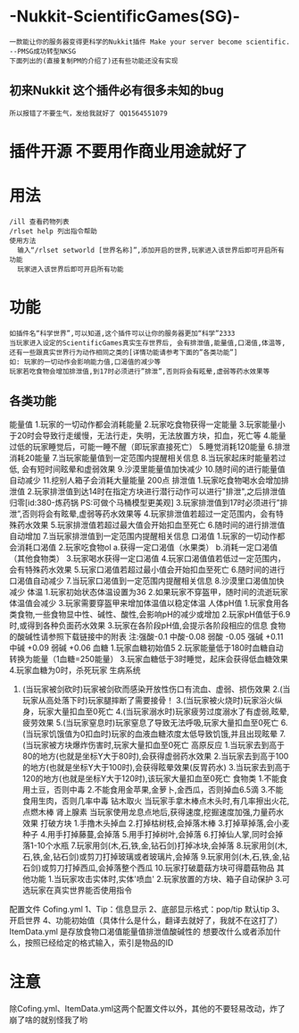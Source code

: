 # -Nukkit-ScientificGames(SG)-
    一款能让你的服务器变得更科学的Nukkit插件 Make your server become scientific.
    --PMSG成功转型NKSG
    下面列出的(直接复制PM的介绍了)还有些功能还没有实现

## 初来Nukkit 这个插件必有很多未知的bug
    所以报错了不要生气，发给我就好了 QQ1564551079

# 插件开源 不要用作商业用途就好了 


# 用法
    /ill 查看药物列表
    /rlset help 列出指令帮助
    使用方法
      输入“/rlset setworld [世界名称]”,添加开启的世界,玩家进入该世界后即可开启所有功能
      玩家进入该世界后即可开启所有功能

# 功能

    如插件名“科学世界”,可以知道,这个插件可以让你的服务器更加“科学”2333
    当玩家进入设定的ScientificGames真实生存世界后, 会有排泄值,能量值,口渴值,体温等,
    还有一些跟真实世界行为动作相同之类的[详情功能请参考下面的”各类功能”]
    如: 玩家的一切动作会影响能力值,口渴值的减少等
    玩家若吃食物会增加排泄值,到17时必须进行”排泄”,否则将会有眩晕,虚弱等药水效果等


## 各类功能
能量值
1.玩家的一切动作都会消耗能量
2.玩家吃食物获得一定能量
3.玩家能量小于20时会导致行走缓慢，无法行走，失明，无法放置方块，扣血，死亡等
4.能量过低的玩家睡觉后，可能一睡不醒（即玩家直接死亡）
5.睡觉消耗120能量
6.排泄消耗20能量
7.当玩家能量值到一定范围内提醒相关信息
8.当玩家起床时能量若过低, 会有短时间眩晕和虚弱效果
9.沙漠里能量值加快减少
10.随时间的进行能量值自动减少
11.挖别人箱子会消耗大量能量 200点
排泄值
1.玩家吃食物喝水会增加排泄值
2.玩家排泄值到达14时在指定方块进行潜行动作可以进行"排泄",之后排泄值归零[id:380-炼药锅 PS:可做个马桶模型更美观]
3.玩家排泄值到17时必须进行”排泄”,否则将会有眩晕,虚弱等药水效果等
4.玩家排泄值若超过一定范围内，会有特殊药水效果
5.玩家排泄值若超过最大值会开始扣血至死亡
6.随时间的进行排泄值自动增加
7.当玩家排泄值到一定范围内提醒相关信息
口渴值
1.玩家的一切动作都会消耗口渴值
2.玩家吃食物ol
a.获得一定口渴值（水果类）
b.消耗一定口渴值（其他食物类）
3.玩家喝水获得一定口渴值
4.玩家口渴值值若低过一定范围内，会有特殊药水效果
5.玩家口渴值若超过最小值会开始扣血至死亡
6.随时间的进行口渴值自动减少
7.当玩家口渴值到一定范围内提醒相关信息
8.沙漠里口渴值加快减少
体温
1.玩家初始状态体温设置为36
2.如果玩家不穿盔甲，随时间的流逝玩家体温值会减少
3.玩家需要穿盔甲来增加体温值以稳定体温
人体pH值
1.玩家食用各类食物,一些食物显中性、碱性、酸性,会影响pH的减少或增加
2.玩家pH值低于6.9时,或得到各种负面药水效果
3.玩家在各阶段pH值,会提示各阶段相应的信息
食物的酸碱性请参照下载链接中的附表
注:强酸-0.1 中酸-0.08 弱酸 -0.05
强碱 +0.11 中碱 +0.09 弱碱 +0.06
血糖
1.玩家血糖初始值5
2.玩家能量低于180时血糖自动转换为能量（1血糖=250能量）
3.玩家血糖低于3时睡觉，起床会获得低血糖效果
4.玩家血糖为0时，杀死玩家
生病系统
1. (当玩家被剑砍时)玩家被剑砍而感染开放性伤口有流血、虚弱、损伤效果
2.(当玩家从高处落下时)玩家腿摔断了需要接骨！
3.(当玩家被火烧时)玩家浴火纵身，玩家大量扣血至0死亡
4.(当玩家溺水时)玩家疲劳过度溺水了有虚弱,眩晕,疲劳效果
5.(当玩家窒息时)玩家窒息了导致无法呼吸,玩家大量扣血至0死亡
6.(当玩家饥饿值为0扣血时)玩家的血液血糖浓度太低导致饥饿,并且出现眩晕
7.(当玩家被方块爆炸伤害时,玩家大量扣血至0死亡
高原反应
1.当玩家去到高于80的地方(也就是坐标Y大于80时),会获得虚弱药水效果
2.当玩家去到高于100的地方(也就是坐标Y大于100时),会获得眩晕效果(反胃药水)
3.当玩家去到高于120的地方(也就是坐标Y大于120时),该玩家大量扣血至0死亡
食物类
1.不能食用土豆，否则中毒
2.不能食用金苹果,金萝卜,金西瓜，否则掉血6.5滴
3.不能食用生肉，否则几率中毒
钻木取火
当玩家手拿木棒点木头时,有几率擦出火花,点燃木棒
肾上腺素
当玩家使用龙息点地后,获得速度,挖掘速度加强,力量药水效果
打破方块
1.手撸木头掉血
2.打掉枯树枝,会掉落木棒
3.打掉草掉落,会小麦种子
4.用手打掉藤蔓,会掉落
5.用手打掉树叶,会掉落
6.打掉仙人掌,同时会掉落1-10个水瓶
7.玩家用剑(木,石,铁,金,钻石剑)打掉冰块,会掉落
8.玩家用剑(木,石,铁,金,钻石剑)或剪刀打掉玻璃或者玻璃片,会掉落
9.玩家用剑(木,石,铁,金,钻石剑)或剪刀打掉西瓜,会掉落整个西瓜
10.玩家打破蘑菇方块可得蘑菇物品
其他功能
1.当玩家攻击实体时,实体'喷血'
2.玩家放置的方块、箱子自动保护
3.可选玩家在真实世界能否使用指令





配置文件
Cofing.yml
1、Tip：信息显示
2、底部显示格式：pop/tip
默认tip
3、开启世界
4、功能初始值（具体什么是什么，翻译去就好了，我就不在这打了）
ItemData.yml
是存放食物口渴值能量值排泄值酸碱性的
想要改什么或者添加什么，按照已经给定的格式输入，索引是物品的ID
# 注意
除Cofing.yml、ItemData.yml这两个配置文件以外，其他的不要轻易改动，炸了崩了啥的就别怪我了哟
